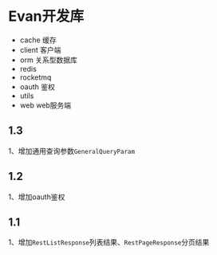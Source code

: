 # Evan开发库 

- cache 缓存
- client 客户端
- orm 关系型数据库
- redis 
- rocketmq
- oauth 鉴权 
- utils 
- web web服务端


## 1.3
1、增加通用查询参数`GeneralQueryParam`

## 1.2
1、增加oauth鉴权

## 1.1 
1、增加`RestListResponse`列表结果、`RestPageResponse`分页结果


